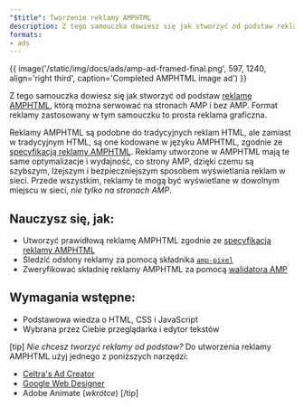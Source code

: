 ```yaml
---
"$title": Tworzenie reklamy AMPHTML
description: Z tego samouczka dowiesz się jak stworzyć od podstaw reklamę AMPHTML, którą można serwować na stronach AMP i bez AMP.
formats:
- ads
---
```


{{ image('/static/img/docs/ads/amp-ad-framed-final.png', 597, 1240, align='right third', caption='Completed AMPHTML image ad') }}

Z tego samouczka dowiesz się jak stworzyć od podstaw [reklamę AMPHTML](../../../../documentation/guides-and-tutorials/learn/intro-to-amphtml-ads.md), którą można serwować na stronach AMP i bez AMP. Format reklamy zastosowany w tym samouczku to prosta reklama graficzna.

Reklamy AMPHTML są podobne do tradycyjnych reklam HTML, ale zamiast w tradycyjnym HTML, są one kodowane w języku AMPHTML, zgodnie ze [specyfikacją reklamy AMPHTML](../../../../documentation/guides-and-tutorials/learn/a4a_spec.md). Reklamy utworzone w AMPHTML mają te same optymalizacje i wydajność, co strony AMP, dzięki czemu są szybszym, lżejszym i bezpieczniejszym sposobem wyświetlania reklam w sieci. Przede wszystkim, reklamy te mogą być wyświetlane w dowolnym miejscu w sieci, *nie tylko na stronach AMP*.

## Nauczysz się, jak:

- Utworzyć prawidłową reklamę AMPHTML zgodnie ze [specyfikacją reklamy AMPHTML](../../../../documentation/guides-and-tutorials/learn/a4a_spec.md)
- Śledzić odsłony reklamy za pomocą składnika [`amp-pixel`](../../../../documentation/components/reference/amp-pixel.md)
- Zweryfikować składnię reklamy AMPHTML za pomocą [walidatora AMP](https://validator.ampproject.org/#htmlFormat=AMP4ADS)

## Wymagania wstępne:

- Podstawowa wiedza o HTML, CSS i JavaScript
- Wybrana przez Ciebie przeglądarka i edytor tekstów

[tip] *Nie chcesz tworzyć reklamy od podstaw?* Do utworzenia reklamy AMPHTML użyj jednego z poniższych narzędzi:

- [Celtra's Ad Creator](http://www.prnewswire.com/news-releases/celtra-partners-with-the-amp-project-showcases-amp-ad-creation-at-google-io-event-300459514.html)
- [Google Web Designer](https://support.google.com/webdesigner/answer/7529856)
- Adobe Animate (*wkrótce*) [/tip]
